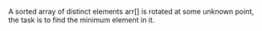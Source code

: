 A sorted array of distinct elements arr[] is rotated at some unknown point, the task is to find the minimum element in it. 
